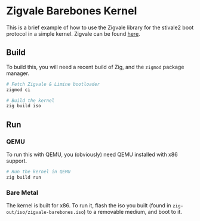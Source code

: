 # Zigvale Barebones Kernel
This is a brief example of how to use the Zigvale library for the stivale2 boot protocol in a simple kernel. Zigvale can be found [here](https://github.com/ominitay/zigvale).

## Build
To build this, you will need a recent build of Zig, and the `zigmod` package manager.

``` sh
# Fetch Zigvale & Limine bootloader
zigmod ci

# Build the kernel
zig build iso
```

## Run
### QEMU
To run this with QEMU, you (obviously) need QEMU installed with x86 support. 

``` sh
# Run the kernel in QEMU
zig build run
```

### Bare Metal
The kernel is built for x86. To run it, flash the iso you built (found in `zig-out/iso/zigvale-barebones.iso`) to a removable medium, and boot to it.

